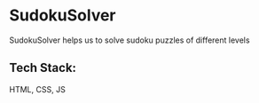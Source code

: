 # SudokuSolver

SudokuSolver helps us to solve sudoku puzzles of different levels

## Tech Stack:
HTML, CSS, JS
